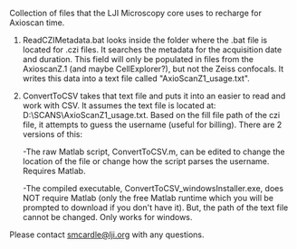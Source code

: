 Collection of files that the LJI Microscopy core uses to recharge for Axioscan time.


1) ReadCZIMetadata.bat looks inside the folder where the .bat file is located for .czi files. It searches the metadata for the acquisition date and duration. This field will only be populated in files from the AxioscanZ.1 (and maybe CellExplorer?), but not the Zeiss confocals. It writes this data into a text file called "AxioScanZ1_usage.txt". 
2) ConvertToCSV takes that text file and puts it into an easier to read and work with CSV. It assumes the text file is located at: D:\SCANS\AxioScanZ1_usage.txt. Based on the fill file path of the czi file, it attempts to guess the username (useful for billing). There are 2 versions of this:
	
	-The raw Matlab script, ConvertToCSV.m, can be edited to change the location of the file or change how the script parses the username. Requires Matlab.
	
	-The compiled executable, ConvertToCSV_windowsInstaller.exe, does NOT require Matlab (only the free Matlab runtime which you will be prompted to download if you don't have it). But, the path of the text file cannot be changed. Only works for windows. 
	
Please contact smcardle@lji.org with any questions. 
	
	
	
